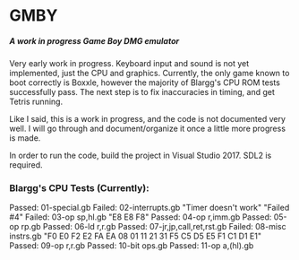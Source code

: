 # GMBY
##### A work in progress Game Boy DMG emulator

Very early work in progress. Keyboard input and sound is not yet implemented, just the CPU and graphics. Currently, the only game known to boot correctly is Boxxle, however the majority of Blargg's CPU ROM tests successfully pass. The next step is to fix inaccuracies in timing, and get Tetris running.

Like I said, this is a work in progress, and the code is not documented very well. I will go through and document/organize it once a little more progress is made.

In order to run the code, build the project in Visual Studio 2017. SDL2 is required.

### Blargg's CPU Tests (Currently):
Passed: 01-special.gb
Failed: 02-interrupts.gb
  "Timer doesn't work"
  "Failed #4"
Failed: 03-op sp,hl.gb
  "E8 E8 F8"
Passed: 04-op r,imm.gb
Passed: 05-op rp.gb
Passed: 06-ld r,r.gb
Passed: 07-jr,jp,call,ret,rst.gb
Failed: 08-misc instrs.gb
  "F0 E0 F2 E2 FA EA 08 01 11 21 31 F5 C5 D5 E5 F1 C1 D1 E1"
Passed: 09-op r,r.gb
Passed: 10-bit ops.gb
Passed: 11-op a,(hl).gb
